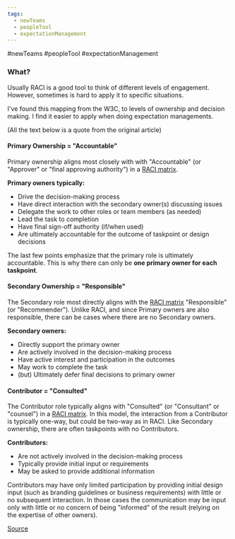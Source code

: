 ```yaml
---
tags:
  - newTeams
  - peopleTool
  - expectationManagement
---
```

#newTeams #peopleTool #expectationManagement

### What?
Usually RACI is a good tool to think of different levels of engagement. However, sometimes is hard to apply it to specific situations.

I've found this mapping from the W3C, to levels of ownership and decision making. I find it easier to apply when doing expectation managements.

(All the text below is a quote from the original article)


#### Primary Ownership = "Accountable"

Primary ownership aligns most closely with with "Accountable" (or "Approver" or "final approving authority") in a [RACI matrix](https://en.wikipedia.org/wiki/Responsibility_assignment_matrix).

**Primary owners typically:**

-   Drive the decision-making process
-   Have direct interaction with the secondary owner(s) discussing issues
-   Delegate the work to other roles or team members (as needed)
-   Lead the task to completion
-   Have final sign-off authority (if/when used)
-   Are ultimately accountable for the outcome of taskpoint or design decisions

The last few points emphasize that the primary role is ultimately accountable. This is why there can only be **one primary owner for each taskpoint**.

#### Secondary Ownership = "Responsible"

The Secondary role most directly aligns with the [RACI matrix](https://en.wikipedia.org/wiki/Responsibility_assignment_matrix) "Responsible" (or "Recommender"). Unlike RACI, and since Primary owners are also responsible, there can be cases where there are no Secondary owners.

**Secondary owners:**

-   Directly support the primary owner
-   Are actively involved in the decision-making process
-   Have active interest and participation in the outcomes
-   May work to complete the task
-   (but) Ultimately defer final decisions to primary owner

#### Contributor = "Consulted"

The Contributor role typically aligns with "Consulted" (or "Consultant" or "counsel") in a [RACI matrix](https://en.wikipedia.org/wiki/Responsibility_assignment_matrix). In this model, the interaction from a Contributor is typically one-way, but could be two-way as in RACI. Like Secondary ownership, there are often taskpoints with no Contributors.

**Contributors:**

-   Are not actively involved in the decision-making process
-   Typically provide initial input or requirements
-   May be asked to provide additional information

Contributors may have only limited participation by providing initial design input (such as branding guidelines or business requirements) with little or no subsequent interaction. In those cases the communication may be input only with little or no concern of being "informed" of the result (relying on the expertise of other owners).


[Source](https://www.w3.org/WAI/EO/wiki/Role-Based_Decision_Tree_(old))